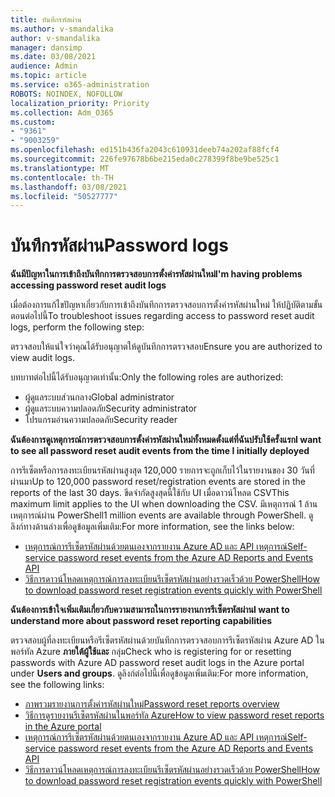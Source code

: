 ```yaml
---
title: บันทึกรหัสผ่าน
ms.author: v-smandalika
author: v-smandalika
manager: dansimp
ms.date: 03/08/2021
audience: Admin
ms.topic: article
ms.service: o365-administration
ROBOTS: NOINDEX, NOFOLLOW
localization_priority: Priority
ms.collection: Adm_O365
ms.custom:
- "9361"
- "9003259"
ms.openlocfilehash: ed151b436fa2043c610931deeb74a202af88fcf4
ms.sourcegitcommit: 226fe97678b6be215eda0c278399f8be9be525c1
ms.translationtype: MT
ms.contentlocale: th-TH
ms.lasthandoff: 03/08/2021
ms.locfileid: "50527777"
---
```

# <a name="password-logs"></a><span data-ttu-id="c1757-102">บันทึกรหัสผ่าน</span><span class="sxs-lookup"><span data-stu-id="c1757-102">Password logs</span></span>

<span data-ttu-id="c1757-103">**ฉันมีปัญหาในการเข้าถึงบันทึกการตรวจสอบการตั้งค่ารหัสผ่านใหม่**</span><span class="sxs-lookup"><span data-stu-id="c1757-103">**I'm having problems accessing password reset audit logs**</span></span>

<span data-ttu-id="c1757-104">เมื่อต้องการแก้ไขปัญหาเกี่ยวกับการเข้าถึงบันทึกการตรวจสอบการตั้งค่ารหัสผ่านใหม่ ให้ปฏิบัติตามขั้นตอนต่อไปนี้</span><span class="sxs-lookup"><span data-stu-id="c1757-104">To troubleshoot issues regarding access to password reset audit logs, perform the following step:</span></span>

<span data-ttu-id="c1757-105">ตรวจสอบให้แน่ใจว่าคุณได้รับอนุญาตให้ดูบันทึกการตรวจสอบ</span><span class="sxs-lookup"><span data-stu-id="c1757-105">Ensure you are authorized to view audit logs.</span></span> 

<span data-ttu-id="c1757-106">บทบาทต่อไปนี้ได้รับอนุญาตเท่านั้น:</span><span class="sxs-lookup"><span data-stu-id="c1757-106">Only the following roles are authorized:</span></span>
 - <span data-ttu-id="c1757-107">ผู้ดูแลระบบส่วนกลาง</span><span class="sxs-lookup"><span data-stu-id="c1757-107">Global administrator</span></span>
 - <span data-ttu-id="c1757-108">ผู้ดูแลระบบความปลอดภัย</span><span class="sxs-lookup"><span data-stu-id="c1757-108">Security administrator</span></span>
 - <span data-ttu-id="c1757-109">โปรแกรมอ่านความปลอดภัย</span><span class="sxs-lookup"><span data-stu-id="c1757-109">Security reader</span></span>

<span data-ttu-id="c1757-110">**ฉันต้องการดูเหตุการณ์การตรวจสอบการตั้งค่ารหัสผ่านใหม่ทั้งหมดตั้งแต่ที่ฉันปรับใช้ครั้งแรก**</span><span class="sxs-lookup"><span data-stu-id="c1757-110">**I want to see all password reset audit events from the time I initially deployed**</span></span>

<span data-ttu-id="c1757-111">การรีเซ็ตหรือการลงทะเบียนรหัสผ่านสูงสุด 120,000 รายการจะถูกเก็บไว้ในรายงานของ 30 วันที่ผ่านมา</span><span class="sxs-lookup"><span data-stu-id="c1757-111">Up to 120,000 password reset/registration events are stored in the reports of the last 30 days.</span></span> <span data-ttu-id="c1757-112">ขีดจํากัดสูงสุดนี้ใช้กับ UI เมื่อดาวน์โหลด CSV</span><span class="sxs-lookup"><span data-stu-id="c1757-112">This maximum limit applies to the UI when downloading the CSV.</span></span> <span data-ttu-id="c1757-113">มีเหตุการณ์ 1 ล้านเหตุการณ์ผ่าน PowerShell</span><span class="sxs-lookup"><span data-stu-id="c1757-113">1 million events are available through PowerShell.</span></span>
<span data-ttu-id="c1757-114">ดูลิงก์ทางด้านล่างเพื่อดูข้อมูลเพิ่มเติม:</span><span class="sxs-lookup"><span data-stu-id="c1757-114">For more information, see the links below:</span></span>

- [<span data-ttu-id="c1757-115">เหตุการณ์การรีเซ็ตรหัสผ่านด้วยตนเองจากรายงาน Azure AD และ API เหตุการณ์</span><span class="sxs-lookup"><span data-stu-id="c1757-115">Self-service password reset events from the Azure AD Reports and Events API</span></span>](https://docs.microsoft.com/azure/active-directory/authentication/howto-sspr-reporting)
- [<span data-ttu-id="c1757-116">วิธีการดาวน์โหลดเหตุการณ์การลงทะเบียนรีเซ็ตรหัสผ่านอย่างรวดเร็วด้วย PowerShell</span><span class="sxs-lookup"><span data-stu-id="c1757-116">How to download password reset registration events quickly with PowerShell</span></span>](https://docs.microsoft.com/azure/active-directory/authentication/howto-sspr-reporting)

<span data-ttu-id="c1757-117">**ฉันต้องการเข้าใจเพิ่มเติมเกี่ยวกับความสามารถในการรายงานการรีเซ็ตรหัสผ่าน**</span><span class="sxs-lookup"><span data-stu-id="c1757-117">**I want to understand more about password reset reporting capabilities**</span></span>

<span data-ttu-id="c1757-118">ตรวจสอบผู้ที่ลงทะเบียนหรือรีเซ็ตรหัสผ่านด้วยบันทึกการตรวจสอบการรีเซ็ตรหัสผ่าน Azure AD ในพอร์ทัล Azure **ภายใต้ผู้ใช้และ** กลุ่ม</span><span class="sxs-lookup"><span data-stu-id="c1757-118">Check who is registering for or resetting passwords with Azure AD password reset audit logs in the Azure portal under **Users and groups**.</span></span>
<span data-ttu-id="c1757-119">ดูลิงก์ต่อไปนี้เพื่อดูข้อมูลเพิ่มเติม:</span><span class="sxs-lookup"><span data-stu-id="c1757-119">For more information, see the following links:</span></span>

- [<span data-ttu-id="c1757-120">ภาพรวมรายงานการตั้งค่ารหัสผ่านใหม่</span><span class="sxs-lookup"><span data-stu-id="c1757-120">Password reset reports overview</span></span>](https://docs.microsoft.com/azure/active-directory/authentication/howto-sspr-reporting)
- [<span data-ttu-id="c1757-121">วิธีการดูรายงานรีเซ็ตรหัสผ่านในพอร์ทัล Azure</span><span class="sxs-lookup"><span data-stu-id="c1757-121">How to view password reset reports in the Azure portal</span></span>](https://docs.microsoft.com/azure/active-directory/authentication/howto-sspr-reporting)
- [<span data-ttu-id="c1757-122">เหตุการณ์การรีเซ็ตรหัสผ่านด้วยตนเองจากรายงาน Azure AD และ API เหตุการณ์</span><span class="sxs-lookup"><span data-stu-id="c1757-122">Self-service password reset events from the Azure AD Reports and Events API</span></span>](https://docs.microsoft.com/azure/active-directory/authentication/howto-sspr-reporting)
- [<span data-ttu-id="c1757-123">วิธีการดาวน์โหลดเหตุการณ์การลงทะเบียนรีเซ็ตรหัสผ่านอย่างรวดเร็วด้วย PowerShell</span><span class="sxs-lookup"><span data-stu-id="c1757-123">How to download password reset registration events quickly with PowerShell</span></span>](https://docs.microsoft.com/azure/active-directory/authentication/howto-sspr-reporting)


